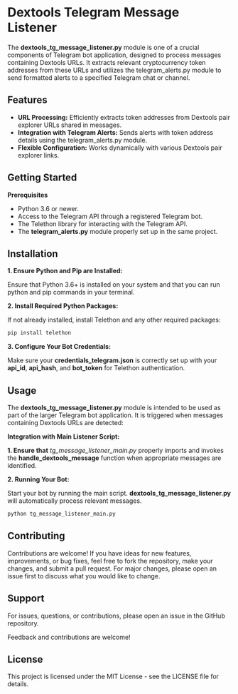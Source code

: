 # Dextools Telegram Message Listener

The __dextools_tg_message_listener.py__ module is one of a crucial components of Telegram bot application, designed to process messages containing Dextools URLs. It extracts relevant cryptocurrency token addresses from these URLs and utilizes the telegram_alerts.py module to send formatted alerts to a specified Telegram chat or channel.

## Features

- __URL Processing:__ Efficiently extracts token addresses from Dextools pair explorer URLs shared in messages.
- __Integration with Telegram Alerts:__ Sends alerts with token address details using the telegram_alerts.py module.
- __Flexible Configuration:__ Works dynamically with various Dextools pair explorer links.

## Getting Started

__Prerequisites__

- Python 3.6 or newer.
- Access to the Telegram API through a registered Telegram bot.
- The Telethon library for interacting with the Telegram API.
- The __telegram_alerts.py__ module properly set up in the same project.

## Installation

__1. Ensure Python and Pip are Installed:__

Ensure that Python 3.6+ is installed on your system and that you can run python and pip commands in your terminal.

__2. Install Required Python Packages:__

If not already installed, install Telethon and any other required packages:

```bash
pip install telethon
```

__3. Configure Your Bot Credentials:__

Make sure your __credentials_telegram.json__ is correctly set up with your __api_id__, __api_hash__, and __bot_token__ for Telethon authentication.

## Usage

The __dextools_tg_message_listener.py__ module is intended to be used as part of the larger Telegram bot application. It is triggered when messages containing Dextools URLs are detected:

__Integration with Main Listener Script:__

__1. Ensure that__ _tg_message_listener_main.py_ properly imports and invokes the __handle_dextools_message__ function when appropriate messages are identified.

__2. Running Your Bot:__

Start your bot by running the main script. __dextools_tg_message_listener.py__ will automatically process relevant messages.

```bash
python tg_message_listener_main.py
```

## Contributing

Contributions are welcome! If you have ideas for new features, improvements, or bug fixes, feel free to fork the repository, make your changes, and submit a pull request. For major changes, please open an issue first to discuss what you would like to change.

## Support

For issues, questions, or contributions, please open an issue in the GitHub repository.

Feedback and contributions are welcome!

## License

This project is licensed under the MIT License - see the LICENSE file for details.
